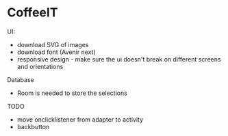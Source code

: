 # CoffeeIT
 
UI:
- download SVG of images
- download font (Avenir next)
- responsive design - make sure the ui doesn't break on different screens and orientations

Database
- Room is needed to store the selections

TODO
- move onclicklistener from adapter to activity
- backbutton

